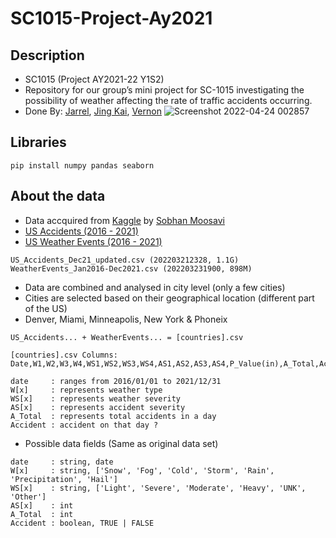 # SC1015-Project-Ay2021

## Description

* SC1015 (Project AY2021-22 Y1S2)
* Repository for our group’s mini project for SC-1015 investigating the possibility of weather affecting the rate of traffic accidents occurring.
* Done By: [Jarrel](https://github.com/JarrelT), [Jing Kai](https://github.com/Useidinstead), [Vernon](https://github.com/Vernonlzy)
![Screenshot 2022-04-24 002857](https://user-images.githubusercontent.com/92446140/164914848-d00cae9f-5eeb-4eaf-a9e5-c2172604324b.png)


## Libraries

```
pip install numpy pandas seaborn
```

## About the data
* Data accquired from [Kaggle](https://www.kaggle.com) by [Sobhan Moosavi](https://www.kaggle.com/sobhanmoosavi)
* [US Accidents (2016 - 2021)](https://www.kaggle.com/datasets/sobhanmoosavi/us-accidents)
* [US Weather Events (2016 - 2021)](https://www.kaggle.com/datasets/sobhanmoosavi/us-weather-events)
```
US_Accidents_Dec21_updated.csv (202203212328, 1.1G)
WeatherEvents_Jan2016-Dec2021.csv (202203231900, 898M)
```
* Data are combined and analysed in city level (only a few cities)
* Cities are selected based on their geographical location (different part of the US)
* Denver, Miami, Minneapolis, New York & Phoneix
```
US_Accidents... + WeatherEvents... = [countries].csv
```
```
[countries].csv Columns: Date,W1,W2,W3,W4,WS1,WS2,WS3,WS4,AS1,AS2,AS3,AS4,P_Value(in),A_Total,Accident

date     : ranges from 2016/01/01 to 2021/12/31
W[x]     : represents weather type
WS[x]    : represents weather severity
AS[x]    : represents accident severity
A_Total  : represents total accidents in a day
Accident : accident on that day ?
```
* Possible data fields (Same as original data set)
```
date     : string, date
W[x]     : string, ['Snow', 'Fog', 'Cold', 'Storm', 'Rain', 'Precipitation', 'Hail']
WS[x]    : string, ['Light', 'Severe', 'Moderate', 'Heavy', 'UNK', 'Other']
AS[x]    : int
A_Total  : int
Accident : boolean, TRUE | FALSE
```
